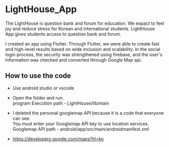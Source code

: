 # LightHouse_App

The LightHouse is question bank and forum for education. We expact to feel joy and reduce stress for Korean and international students.
LightHouse App gives students access to question bank and forum.

I created an app using Flutter. Through Flutter, we were able to create fast and high-level results based on wide inclusion and scalability.
In the social login process, the security was strengthened using firebase, and the user's information was checked and converted through Google Map api.

## How to use the code

- Use android studio or vscode<br/>
- Open the folder and run.<br/>
     program Execution path    -     LightHouse/lib/main


- I deleted the personal googlemap API because it is a code that everyone can see.<br/>
  You must enter your Googlemap API key to use location services.<br/>
       Googlemap API path - android/app/src/main/androidmanifest.xml
- https://developers.google.com/maps?hl=ko


